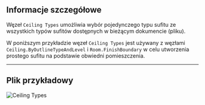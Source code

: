 ## Informacje szczegółowe
Węzeł `Ceiling Types` umożliwia wybór pojedynczego typu sufitu ze wszystkich typów sufitów dostępnych w bieżącym dokumencie (pliku).

W poniższym przykładzie węzeł `Ceiling Types` jest używany z węzłami `Ceiling.ByOutlineTypeAndLevel` i `Room.FinishBoundary` w celu utworzenia prostego sufitu na podstawie obwiedni pomieszczenia.
___
## Plik przykładowy

![Ceiling Types](./DSRevitNodesUI.CeilingTypes_img.jpg)
